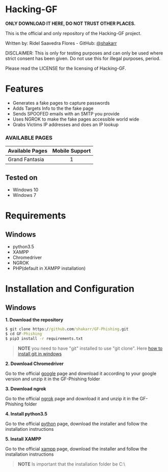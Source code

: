 # Hacking-GF


**ONLY DOWNLOAD IT HERE, DO NOT TRUST OTHER PLACES.**

This is the official and only repository of the Hacking-GF project.

Written by: Ridel Saavedra Flores - GitHub: [@shakarr](https://github.com/shakarr)

DISCLAIMER: This is only for testing purposes and can only be used where strict consent has been given. Do not use this for illegal purposes, period.

Please read the LICENSE for the licensing of Hacking-GF.

# Features

* Generates a fake pages to capture passwords
* Adds Targets Info to the the fake page
* Sends SPOOFED emails with an SMTP you provide
* Uses NGROK to make the fake pages accessible world wide
* Grabs Victims IP addresses and does an IP lookup

### AVAILABLE PAGES

|Available Pages|Mobile Support|
|:---|:---:|
|Grand Fantasia|1|

## Tested on

* Windows 10 
* Windows 7

# Requirements

## Windows

- python3.5
- XAMPP
- Chromedriver
- NGROK
- PHP(default in XAMPP installation)

# Installation and Configuration

## Windows
**1. Download the repository**
```cmd
$ git clone https://github.com/shakarr/GF-Phishing.git
$ cd GF-Phishing
$ pip3 install -r requirements.txt
```

> **NOTE**
> you need to have "git" installed to use "git clone". Here [how to install git in windows](https://git-scm.com/book/es/v2/Inicio---Sobre-el-Control-de-Versiones-Instalaci%C3%B3n-de-Git)

**2. Download Chromedriver**

Go to the official [google](https://sites.google.com/a/chromium.org/chromedriver/downloads) page and download it according to your google version and unzip it in the GF-Phishing folder

**3. Download ngrok**

Go to the official [ngrok](https://ngrok.com/download) page and download it and unzip it in the GF-Phishing folder

**4. Install python3.5**

Go to the official [python](https://www.python.org/downloads/release/python-350/) page, download the installer and follow the installation instructions

**5. Install XAMPP**

Go to the official [xampp](https://www.apachefriends.org/es/index.html) page, download the installer and follow the installation instructions

> **NOTE**
> Is important that the installation folder be C:\
